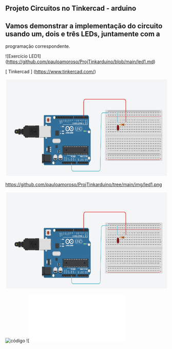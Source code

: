 

##  Projeto Circuitos no Tinkercad - arduino

## Vamos demonstrar a implementação do circuito usando um, dois e três LEDs, juntamente com a 
programação correspondente.


![Exercício LED1] (https://github.com/pauloamoroso/ProjTinkarduino/blob/main/led1.md)



[ Tinkercad ] (https://www.tinkercad.com/)


![led1.png](https://raw.githubusercontent.com/pauloamoroso/ProjTinkarduino/main/img/led1.png)




https://github.com/pauloamoroso/ProjTinkarduino/tree/main/img/led1.png


![led1](img/led1.png)

























![código](codigo3leds)
![![código.h](codigo3leds.h)



